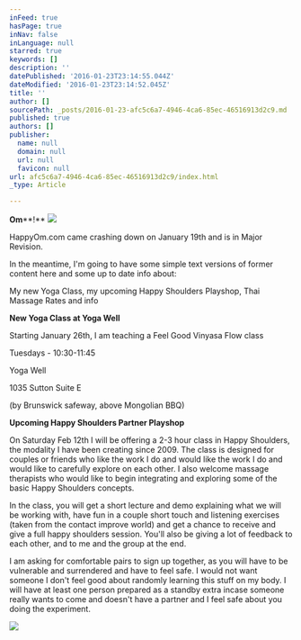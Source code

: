 ```yaml
---
inFeed: true
hasPage: true
inNav: false
inLanguage: null
starred: true
keywords: []
description: ''
datePublished: '2016-01-23T23:14:55.044Z'
dateModified: '2016-01-23T23:14:52.045Z'
title: ''
author: []
sourcePath: _posts/2016-01-23-afc5c6a7-4946-4ca6-85ec-46516913d2c9.md
published: true
authors: []
publisher:
  name: null
  domain: null
  url: null
  favicon: null
url: afc5c6a7-4946-4ca6-85ec-46516913d2c9/index.html
_type: Article

---
```

**Om****!**
![](https://s3-us-west-2.amazonaws.com/the-grid-img/p/e1fc198e9b41579eb9f6727b37b7a6fed5d45552.jpg)

HappyOm.com came
crashing down on January 19th and is in Major Revision.

In the meantime, I'm
going to have some simple text versions of former content here and some up to
date info about:

My new Yoga Class, my
upcoming Happy Shoulders Playshop, Thai Massage Rates and info

**New Yoga Class
at Yoga Well**

Starting January 26th,
I am teaching a Feel Good Vinyasa Flow class

Tuesdays - 10:30-11:45

Yoga Well

1035 Sutton Suite E

(by Brunswick safeway, above Mongolian BBQ)

**Upcoming Happy
Shoulders Partner Playshop**

On
Saturday Feb 12th I will be offering a 2-3 hour class in Happy Shoulders,
the modality I have been creating since 2009\. The class is designed for couples
or friends who like the work I do and would like the work I do and would like
to carefully explore on each other. I also welcome massage therapists who would
like to begin integrating and exploring some of the basic Happy Shoulders
concepts. 

In
the class, you will get a short lecture and demo explaining what we will be
working with, have fun in a couple short touch and listening exercises (taken
from the contact improve world) and get a chance to receive and give a full
happy shoulders session. You'll also be giving a lot of feedback to each other,
and to me and the group at the end.

I
am asking for comfortable pairs to sign up together, as you will have to be
vulnerable and surrendered and have to feel safe. I would not want someone I
don't feel good about randomly learning this stuff on my body. I will have at least one person prepared as a
standby extra incase someone really wants to come and doesn't have a partner
and I feel safe about you doing the experiment.

![](https://s3-us-west-2.amazonaws.com/the-grid-img/p/493f2a9cc72b20af0bfd96f140cb40a187748205.png)